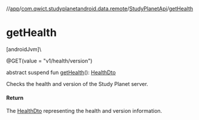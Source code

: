 //[app](../../../index.md)/[com.qwict.studyplanetandroid.data.remote](../index.md)/[StudyPlanetApi](index.md)/[getHealth](get-health.md)

# getHealth

[androidJvm]\

@GET(value = &quot;v1/health/version&quot;)

abstract suspend fun [getHealth](get-health.md)(): [HealthDto](../../com.qwict.studyplanetandroid.data.remote.dto/-health-dto/index.md)

Checks the health and version of the Study Planet server.

#### Return

The [HealthDto](../../com.qwict.studyplanetandroid.data.remote.dto/-health-dto/index.md) representing the health and version information.
